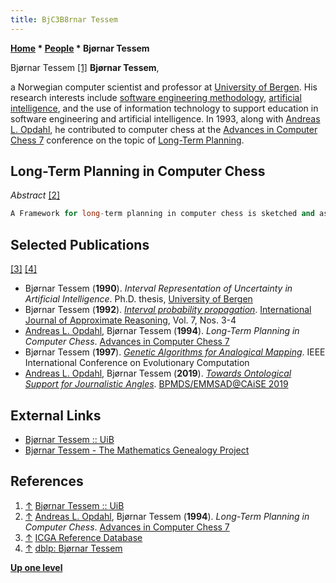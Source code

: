 ```yaml
---
title: BjC3B8rnar Tessem
---
```

**[Home](Home "Home") * [People](People "People") * Bjørnar Tessem**

[](https://www.uib.no/personer/Bjornar.Tessem) Bjørnar Tessem <a id="cite-note-1" href="#cite-ref-1">[1]</a>
**Bjørnar Tessem**,

a Norwegian computer scientist and professor at [University of Bergen](https://en.wikipedia.org/wiki/University_of_Bergen).
His research interests include [software engineering methodology](https://en.wikipedia.org/wiki/Software_development_methodology), [artificial intelligence](Artificial_Intelligence "Artificial Intelligence"), and the use of information technology to support education in software engineering and artificial intelligence.
In 1993, along with [Andreas L. Opdahl](Andreas_L._Opdahl "Andreas L. Opdahl"), he contributed to computer chess at the [Advances in Computer Chess 7](Advances_in_Computer_Chess_7 "Advances in Computer Chess 7") conference on the topic of [Long-Term Planning](Planning "Planning").

## Long-Term Planning in Computer Chess

*Abstract* <a id="cite-note-2" href="#cite-ref-2">[2]</a>

```C++
A Framework for long-term planning in computer chess is sketched and as an example the [King's Indian Defence](https://en.wikipedia.org/wiki/King%27s_Indian_Defence) is proposed schematically. Chess plans are represented as logical initiation, fulfilment and abandonment conditions and as modifications to the parameters used to [evaluate](Evaluation "Evaluation") [nodes](Node "Node") in a [minimax search](Minimax "Minimax"). Several such plans are than combined to form a [directed acyclic graph](https://en.wikipedia.org/wiki/Directed_acyclic_graph) (DAG) through which the program moves as the game progresses. Rules are represented to support creation, maintenence and consistency of the resulting plan DAGs. Funally, further work is suggested.

```

## Selected Publications

<a id="cite-note-3" href="#cite-ref-3">[3]</a> <a id="cite-note-4" href="#cite-ref-4">[4]</a>

- Bjørnar Tessem (**1990**). *Interval Representation of Uncertainty in Artificial Intelligence*. Ph.D. thesis, [University of Bergen](https://en.wikipedia.org/wiki/University_of_Bergen)
- Bjørnar Tessem (**1992**). *[Interval probability propagation](https://www.sciencedirect.com/science/article/pii/0888613X9290006L)*. [International Journal of Approximate Reasoning](https://www.journals.elsevier.com/international-journal-of-approximate-reasoning), Vol. 7, Nos. 3-4
- [Andreas L. Opdahl](Andreas_L._Opdahl "Andreas L. Opdahl"), Bjørnar Tessem (**1994**). *Long-Term Planning in Computer Chess*. [Advances in Computer Chess 7](Advances_in_Computer_Chess_7 "Advances in Computer Chess 7")
- Bjørnar Tessem (**1997**). *[Genetic Algorithms for Analogical Mapping](https://ieeexplore.ieee.org/document/700120)*. IEEE International Conference on Evolutionary Computation
- [Andreas L. Opdahl](Andreas_L._Opdahl "Andreas L. Opdahl"), Bjørnar Tessem (**2019**). *[Towards Ontological Support for Journalistic Angles](https://link.springer.com/chapter/10.1007/978-3-030-20618-5_19)*. [BPMDS/EMMSAD@CAiSE 2019](https://dblp.uni-trier.de/db/conf/caise/bpmds2019.html#OpdahlT19)

## External Links

- [Bjørnar Tessem :: UiB](https://www.uib.no/personer/Bjornar.Tessem)
- [Bjørnar Tessem - The Mathematics Genealogy Project](https://www.mathgenealogy.org/id.php?id=160749)

## References

1. <a id="cite-ref-1" href="#cite-note-1">↑</a> [Bjørnar Tessem :: UiB](https://www.uib.no/personer/Bjornar.Tessem)
1. <a id="cite-ref-2" href="#cite-note-2">↑</a> [Andreas L. Opdahl](Andreas_L._Opdahl "Andreas L. Opdahl"), Bjørnar Tessem (**1994**). *Long-Term Planning in Computer Chess*. [Advances in Computer Chess 7](Advances_in_Computer_Chess_7 "Advances in Computer Chess 7")
1. <a id="cite-ref-3" href="#cite-note-3">↑</a> [ICGA Reference Database](ICGA_Journal#RefDB "ICGA Journal")
1. <a id="cite-ref-4" href="#cite-note-4">↑</a> [dblp: Bjørnar Tessem](https://dblp.uni-trier.de/pid/84/6562.html)

**[Up one level](People "People")**

